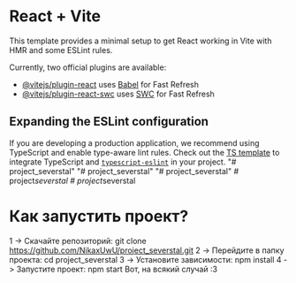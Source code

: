 # React + Vite

This template provides a minimal setup to get React working in Vite with HMR and some ESLint rules.

Currently, two official plugins are available:

- [@vitejs/plugin-react](https://github.com/vitejs/vite-plugin-react/blob/main/packages/plugin-react/README.md) uses [Babel](https://babeljs.io/) for Fast Refresh
- [@vitejs/plugin-react-swc](https://github.com/vitejs/vite-plugin-react-swc) uses [SWC](https://swc.rs/) for Fast Refresh

## Expanding the ESLint configuration

If you are developing a production application, we recommend using TypeScript and enable type-aware lint rules. Check out the [TS template](https://github.com/vitejs/vite/tree/main/packages/create-vite/template-react-ts) to integrate TypeScript and [`typescript-eslint`](https://typescript-eslint.io) in your project.
"# project_severstal" 
"# project_severstal" 
"# project_severstal" 
#   p r o j e c t _ s e v e r s t a l 
 
 #   p r o j e c t _ s e v e r s t a l 
 
 

# Как запустить проект?

1 -> Скачайте репозиторий: git clone https://github.com/NikaxUwU/project_severstal.git
2 -> Перейдите в папку проекта: cd project_severstal
3 -> Установите зависимости: npm install
4 -> Запустите проект: npm start
Вот, на всякий случай :3
